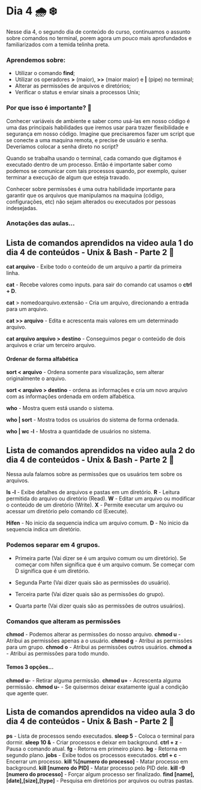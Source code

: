# Dia 4 🌧️ ❄️

Nesse dia 4, o segundo dia de conteúdo do curso, continuamos o assunto sobre comandos no terminal, porem agora um pouco mais aprofundados e familiarizados com a temida telinha preta.

### Aprendemos sobre: 

- Utilizar o comando **find**;
- Utilizar os operadores **>** (maior), **>>** (maior maior) e **|** (pipe) no terminal;
- Alterar as permissões de arquivos e diretórios;
- Verificar o status e enviar sinais a processos Unix;

### Por que isso é importante? 🤔

Conhecer variáveis de ambiente e saber como usá-las em nosso código é uma das principais habilidades que iremos usar para trazer flexibilidade e segurança em nosso código. Imagine que precisaremos fazer um script que se conecte a uma maquina remota, e precise de usuário e senha. Deveríamos colocar a senha direto no script?

Quando se trabalha usando o terminal, cada comando que digitamos é executado dentro de um processo. Então é importante saber como podemos se comunicar com tais processos quando, por exemplo, quiser terminar a execução de algum que esteja travado.

Conhecer sobre permissões é uma outra habilidade importante para garantir que os arquivos que manipulamos na maquina (código, configurações, etc) não sejam alterados ou executados por pessoas indesejadas.

### Anotações das aulas...

## Lista de comandos aprendidos na video aula 1 do dia 4 de conteúdos - Unix & Bash - Parte 2 📘

**cat arquivo** - Exibe todo o conteúdo de um arquivo a partir da primeira linha.

**cat** - Recebe valores como inputs.
para sair do comando cat usamos o **ctrl + D**.

**cat** > nomedoarquivo.extensão - Cria um arquivo, direcionando a entrada para um arquivo.

**cat >> arquivo** - Edita e acrescenta mais valores em um determinado arquivo.

**cat arquivo arquivo > destino** - Conseguimos pegar o conteúdo de dois arquivos e criar um terceiro arquivo.

#### Ordenar de forma alfabética

**sort < arquivo** - Ordena somente para visualização, sem alterar originalmente o arquivo.

**sort < arquivo > destino** - ordena as informações e cria um novo arquivo com as informações ordenada em ordem alfabética.

**who** - Mostra quem está usando o sistema.

**who | sort** - Mostra todos os usuários do sistema de forma ordenada.

**who | wc -l** - Mostra a quantidade de usuários no sistema.

## Lista de comandos aprendidos na video aula 2 do dia 4 de conteúdos - Unix & Bash - Parte 2 📕

Nessa aula falamos sobre as permissões que os usuários tem sobre os arquivos.

**ls -l** - Exibe detalhes de arquivos e pastas em um diretório.
**R** - Leitura permitida do arquivo ou diretório (Read).
**W** - Editar um arquivo ou modificar o conteúdo de um diretório (Write).
**X** - Permite executar um arquivo ou acessar um diretório pelo comando cd (Execute).

**Hífen** - No inicio da sequencia indica um arquivo comum.
**D** - No inicio da sequencia indica um diretório.

### Podemos separar em 4 grupos.

* Primeira parte (Vai dizer se é um arquivo comum ou um diretório).
Se começar com hífen significa que é um arquivo comum.
Se começar com D significa que é um diretório.

* Segunda Parte (Vai dizer quais são as permissões do usuário).
* Terceira parte (Vai dizer quais são as permissões do grupo).
* Quarta parte (Vai dizer quais são as permissões de outros usuários).

### Comandos que alteram as permissões

**chmod** - Podemos alterar as permissões do nosso arquivo.
**chmod u** - Atribui as permissões apenas a o usuário.
**chmod g** - Atribui as permissões para um grupo.
**chmod o** - Atribui as permissões outros usuários.
**chmod a** - Atribui as permissões para todo mundo.

#### Temos 3 opções...

**chmod u-** - Retirar alguma permissão.
**chmod u+** - Acrescenta alguma permissão.
**chmod u-** - Se quisermos deixar exatamente igual a condição que agente quer.

## Lista de comandos aprendidos na video aula 3 do dia 4 de conteúdos - Unix & Bash - Parte 2 📗

**ps** - Lista de processos sendo executados.
**sleep 5** - Coloca o terminal para dormir.
**sleep 10 &** - Criar processos e deixar em background.
**ctrl + z** - Pausa o comando atual.
**fg** - Retorna em primeiro plano.
**bg** - Retorna em segundo plano.
**jobs** - Exibe todos os processos executados.
**ctrl + c** - Encerrar um processo.
**kill %[numero do processo]** - Matar processo em background.
**kill [numero do PID]** - Matar processo pelo PID dele.
**kill -9 [numero do processo]** - Forçar algum processo ser finalizado.
**find [name],[date],[size],[type]** - Pesquisa em diretórios por arquivos ou outras pastas.